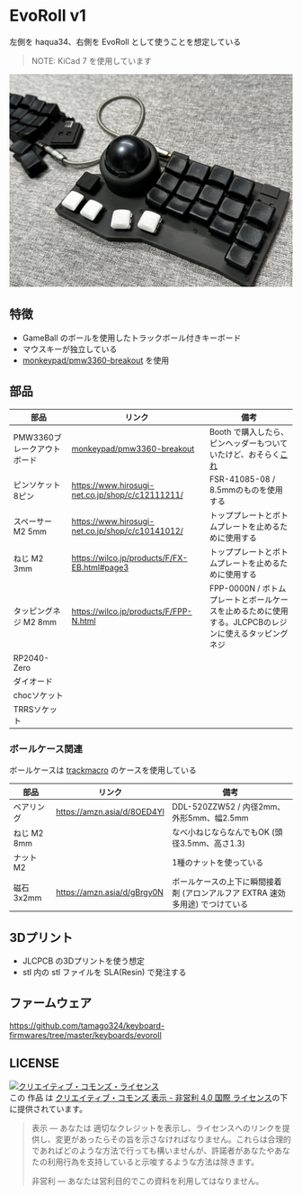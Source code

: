 # EvoRoll v1

左側を haqua34、右側を EvoRoll として使うことを想定している

> NOTE: KiCad 7 を使用しています

![](../assets/main_pic.JPEG)



## 特徴

* GameBall のボールを使用したトラックボール付きキーボード
* マウスキーが独立している
* [monkeypad/pmw3360-breakout](https://github.com/monkeypad/pmw3360-breakout) を使用

## 部品

|部品|リンク|備考|
|---|---|---|
|PMW3360ブレークアウトボード|[monkeypad/pmw3360-breakout](https://github.com/monkeypad/pmw3360-breakout)|Booth で購入したら、ピンヘッダーもついていたけど、おそらく[これ](https://www.hirosugi-net.co.jp/shop/c/c12103211/)|
|ピンソケット 8ピン|https://www.hirosugi-net.co.jp/shop/c/c12111211/|FSR-41085-08 / 8.5mmのものを使用する|
|スペーサー M2 5mm|https://www.hirosugi-net.co.jp/shop/c/c10141012/|トッププレートとボトムプレートを止めるために使用する|
|ねじ M2 3mm|https://wilco.jp/products/F/FX-EB.html#page3|トッププレートとボトムプレートを止めるために使用する|
|タッピングネジ M2 8mm|https://wilco.jp/products/F/FPP-N.html|FPP-0000N / ボトムプレートとボールケースを止めるために使用する。JLCPCBのレジンに使えるタッピングネジ|
|RP2040-Zero|||
|ダイオード|||
|chocソケット|||
|TRRSソケット|||


### ボールケース関連

ボールケースは [trackmacro](https://github.com/tamago324/trackmacro/tree/main/stl) のケースを使用している

|部品|リンク|備考|
|---|---|---|
|ベアリング|https://amzn.asia/d/8OED4Yl|DDL-520ZZW52 / 内径2mm、外形5mm、幅2.5mm|
|ねじ M2 8mm||なべ小ねじならなんでもOK (頭径3.5mm、高さ1.3)|
|ナット M2||1種のナットを使っている|
|磁石 3x2mm|https://amzn.asia/d/gBrgy0N|ボールケースの上下に瞬間接着剤 (アロンアルフア EXTRA 速効多用途) でつけている|


## 3Dプリント

* JLCPCB の3Dプリントを使う想定
* stl 内の stl ファイルを SLA(Resin) で発注する

## ファームウェア

https://github.com/tamago324/keyboard-firmwares/tree/master/keyboards/evoroll


## LICENSE

<a rel="license" href="http://creativecommons.org/licenses/by-nc/4.0/"><img alt="クリエイティブ・コモンズ・ライセンス" style="border-width:0" src="https://i.creativecommons.org/l/by-nc/4.0/88x31.png" /></a><br />この 作品 は <a rel="license" href="http://creativecommons.org/licenses/by-nc/4.0/">クリエイティブ・コモンズ 表示 - 非営利 4.0 国際 ライセンス</a>の下に提供されています。

> 表示 — あなたは 適切なクレジットを表示し、ライセンスへのリンクを提供し、変更があったらその旨を示さなければなりません。これらは合理的であればどのような方法で行っても構いませんが、許諾者があなたやあなたの利用行為を支持していると示唆するような方法は除きます。
>
> 非営利 — あなたは営利目的でこの資料を利用してはなりません。